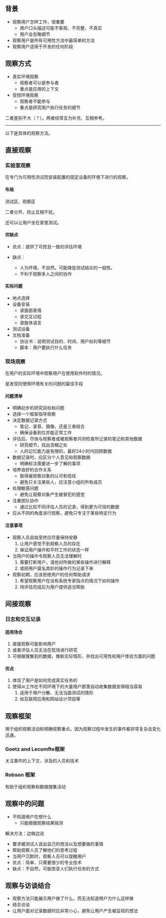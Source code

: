 ## 背景
- 观察用户怎样工作，很重要
	- 用户口头描述可能不客观、不完整、不真实
	- 用户会忽略细节
- 观察用户是所有可用性方法中最简单的方法
- 观察用户适用于开发的任何阶段

 ## 观察方式

- 真实环境观察
	- 观察者可以是参与者
	- 重点是应用的上下文
- 受控环境观察
	- 观察者不能参与
	- 重点是研究用户执行任务的细节

二者差别不大（？）。两者经常互为补充、互相参考。

---

以下是具体的观察方法。

## 直接观察

### 实验室观察

在专门为可用性测试而安装配置的固定设备的环境下进行的观察。

#### 布局
测试区、观察区

二者分开，防止互相干扰。

还可以让用户坐在家里测试。

#### 优缺点

- 优点：提供了可控且一致的评估环境

- 缺点：
	- 人为环境，不自然。可能降低测试结论的一般性。
	- 不利于观察多人之间的协作

#### 实际问题

- 地点选择
- 设备安装
	- 录面部表情
	- 录交互过程
	- 录肢体语言
- 测试设备
- 文档准备
	- 协议书：说明测试目的、时间、用户权利等细节
	- 脚本：用户要执行什么任务

### 现场观察

在用户的实际环境中观察用户在使用软件时的情况。

是发现同使用环境有关的问题的最佳手段

#### 问题清单

- 明确初步的研究目标和问题
- 选择一个框架指导观察
- 决定数据记录方式
	- 笔记、录音、摄像，还是三者结合
	- 确保设备到位并能正常工作
- 评估后，尽快与观察者或被观察者共同检查所记录的笔记和其他数据
	- 研究细节，找出含糊之处
	- 人的记忆能力是有限的，最好24小时内回顾数据
- 数据记录时，应区分个人意见和观察数据
	- 明确标注需要进一步了解的事项
- 培养良好的合作关系
	- 取得被观察对象的认可和信任
	- 避免只关注某些人，应注意小组的所有成员
- 处理敏感问题
	- 避免让观察对象产生被冒犯的感觉
- 注重团队协作
	- 通过比较不同评估人员的记录，得到更为可信的数据
- 应从不同的角度进行观察，避免只专注于某些特定行为

#### 注意事项

- 观察人员自始至终应尽量保持安静
    1. 让用户感觉不到观察人员的存在
    2. 保证用户操作和平时工作的状态一样
- 当用户的操作令观察人员无法理解时
    1. 需要打断用户，请他对所做的某些操作进行解释
    2. 或把用户莫名其妙的操作行为记录下来
- 观察初期，应该拒绝用户的任何帮助请求
    1. 希望观察用户在没有系统专家指点的情况下如何操作
    2. 待评估完成后为用户提供适当帮助

## 间接观察

### 日志和交互记录

#### 适用场合

1. 直接观察可能影响用户
2. 或者评估人员无法在现场进行研究
3. 可根据搜集到的数据，推断实际情形，并找出可用性和用户体验方面的问题

#### 优点

1. 体现了用户是如何完成真实任务的
2. 使得从工作在不同环境下的大量用户那里自动收集数据变得相当容易
    1. 适用于用户分散、无法当面测试的情形
    2. 如互联网应用和网站设计项目等

## 观察框架

用于组织观察活动和明确观察重点。因为观察过程中发生的事件都非常复杂且变化迅速。

### Goetz and Lecomfte框架

关注事件的上下文、涉及的人员和技术

### Robson 框架

有助于组织观察和数据搜集活动

## 观察中的问题

- 不知道用户在想什么
	- 只能根据观察结果揣测

解决方法：边做边说
- 要求被测试人说出自己的想法以及想要做的事情
- 帮助观察人员了解他们的思考过程
- 当用户沉默时，观察人员可以提醒用户
- 优点：简单、只需要很少的专业技术
- 缺点：不自然，可能改变人们执行任务的方式

## 观察与访谈结合

- 观察方法只能展示用户做了什么，而无法知道用户为什么这样做
- 结合访谈
- 让用户面对记录数据时应非常小心，避免让用户产生被监视的想法
